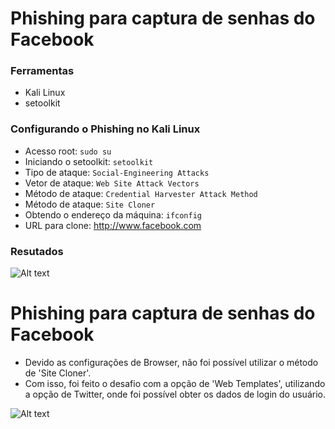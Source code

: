 # Phishing para captura de senhas do Facebook

### Ferramentas

- Kali Linux
- setoolkit

### Configurando o Phishing no Kali Linux

- Acesso root: ``` sudo su ```
- Iniciando o setoolkit: ``` setoolkit ```
- Tipo de ataque: ``` Social-Engineering Attacks ```
- Vetor de ataque: ``` Web Site Attack Vectors ```
- Método de ataque: ```Credential Harvester Attack Method ```
- Método de ataque: ``` Site Cloner ```
- Obtendo o endereço da máquina: ``` ifconfig ```
- URL para clone: http://www.facebook.com

### Resutados

![Alt text](./passwd.png "Optional title")

# Phishing para captura de senhas do Facebook
- Devido as configurações de Browser, não foi possível utilizar o método de 'Site Cloner'.
- Com isso, foi feito o desafio com a opção de 'Web Templates', utilizando a opção de Twitter, onde foi possível obter os dados de login do usuário.

 ![Alt text](./passwd.png "Optional title")
